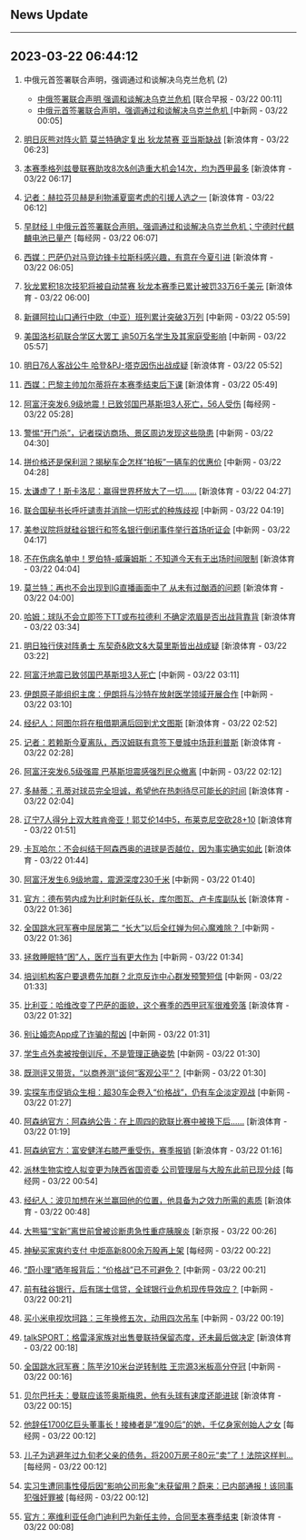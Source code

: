 ## News Update
---
2023-03-22 06:44:12
---
1. 中俄元首签署联合声明，强调通过和谈解决乌克兰危机  (2)
    +  <a target="_blank" href="https://www.zaobao.com/realtime/china/story20230322-1374897">中俄签署联合声明 强调和谈解决乌克兰危机</a> [联合早报 - 03/22 00:11]
    +  <a target="_blank" href="http://www.chinanews.com//gn/2023/03-22/9976180.shtml">中俄元首签署联合声明，强调通过和谈解决乌克兰危机 </a> [中新网 - 03/22 00:05]

2. <a target="_blank" href="https://k.sina.cn/article_2018499075_784fda0302001mb8p.html?from=sports&subch=osport">明日灰熊对阵火箭 莫兰特确定复出 狄龙禁赛 亚当斯缺战</a> [新浪体育 - 03/22 06:23]
3. <a target="_blank" href="https://k.sina.cn/article_2018499075_784fda0302001mb8m.html?from=sports&subch=osport">本赛季格列兹曼联赛助攻8次&创造重大机会14次，均为西甲最多</a> [新浪体育 - 03/22 06:17]
4. <a target="_blank" href="https://k.sina.cn/article_2018499075_784fda0302001mb8l.html?from=sports&subch=osport">记者：赫拉芬贝赫是利物浦夏窗考虑的引援人选之一</a> [新浪体育 - 03/22 06:12]
5. <a target="_blank" href="https://www.nbd.com.cn/articles/2023-03-21/2720752.html">早财经丨中俄元首签署联合声明，强调通过和谈解决乌克兰危机；宁德时代麒麟电池已量产</a> [每经网 - 03/22 06:07]
6. <a target="_blank" href="https://k.sina.cn/article_2018499075_784fda0302001mb8j.html?from=sports&subch=osport">西媒：巴萨仍对马竞边锋卡拉斯科感兴趣，有意在今夏引进</a> [新浪体育 - 03/22 06:05]
7. <a target="_blank" href="https://k.sina.cn/article_2018499075_784fda0302001mb8g.html?from=sports&subch=osport">狄龙累积18次技犯将被自动禁赛 狄龙本赛季已累计被罚33万6千美元</a> [新浪体育 - 03/22 06:00]
8. <a target="_blank" href="http://www.chinanews.com//cj/2023/03-22/9976219.shtml">新疆阿拉山口通行中欧（中亚）班列累计突破3万列</a> [中新网 - 03/22 05:59]
9. <a target="_blank" href="http://www.chinanews.com//gj/2023/03-22/9976218.shtml">美国洛杉矶联合学区大罢工 逾50万名学生及其家庭受影响</a> [中新网 - 03/22 05:57]
10. <a target="_blank" href="https://k.sina.cn/article_2018499075_784fda0302001mb8f.html?from=sports&subch=osport">明日76人客战公牛 哈登&PJ-塔克因伤出战成疑</a> [新浪体育 - 03/22 05:52]
11. <a target="_blank" href="https://k.sina.cn/article_2018499075_784fda0302001mb8d.html?from=sports&subch=osport">西媒：巴黎主帅加尔蒂将在本赛季结束后下课</a> [新浪体育 - 03/22 05:49]
12. <a target="_blank" href="https://www.nbd.com.cn/articles/2023-03-22/2721190.html">阿富汗突发6.9级地震！已致邻国巴基斯坦3人死亡，56人受伤</a> [每经网 - 03/22 05:28]
13. <a target="_blank" href="http://www.chinanews.com//sh/2023/03-22/9976215.shtml">警惕“开门杀”，记者探访商场、景区周边发现这些隐患</a> [中新网 - 03/22 04:30]
14. <a target="_blank" href="http://www.chinanews.com//cj/2023/03-22/9976216.shtml">拼价格还是保利润？揭秘车企怎样“拍板”一辆车的优惠价</a> [中新网 - 03/22 04:28]
15. <a target="_blank" href="https://k.sina.cn/article_2018499075_784fda0304001mb85.html?from=sports&subch=osport">太谦虚了！斯卡洛尼：赢得世界杯放大了一切……</a> [新浪体育 - 03/22 04:27]
16. <a target="_blank" href="http://www.chinanews.com//gj/2023/03-22/9976214.shtml">联合国秘书长呼吁谴责并消除一切形式的种族歧视</a> [中新网 - 03/22 04:19]
17. <a target="_blank" href="http://www.chinanews.com//gj/2023/03-22/9976213.shtml">美参议院将就硅谷银行和签名银行倒闭事件举行首场听证会</a> [中新网 - 03/22 04:17]
18. <a target="_blank" href="https://k.sina.cn/article_2018499075_784fda0302001mb7z.html?from=sports&subch=osport">不在伤病名单中！罗伯特-威廉姆斯：不知道今天有无出场时间限制</a> [新浪体育 - 03/22 04:04]
19. <a target="_blank" href="https://k.sina.cn/article_2018499075_784fda0302001mb7y.html?from=sports&subch=osport">莫兰特：再也不会出现到IG直播画面中了 从未有过酗酒的问题</a> [新浪体育 - 03/22 04:00]
20. <a target="_blank" href="https://k.sina.cn/article_2018499075_784fda0302001mb7r.html?from=sports&subch=osport">哈姆：球队不会立即签下TT或布拉德利 不确定浓眉是否出战背靠背</a> [新浪体育 - 03/22 03:34]
21. <a target="_blank" href="https://k.sina.cn/article_2018499075_784fda0302001mb7p.html?from=sports&subch=osport">明日独行侠对阵勇士 东契奇&欧文&大莫里斯皆出战成疑</a> [新浪体育 - 03/22 03:22]
22. <a target="_blank" href="http://www.chinanews.com//gj/2023/03-22/9976211.shtml">阿富汗地震已致邻国巴基斯坦3人死亡</a> [中新网 - 03/22 03:11]
23. <a target="_blank" href="http://www.chinanews.com//gj/2023/03-22/9976210.shtml">伊朗原子能组织主席：伊朗将与沙特在放射医学领域开展合作</a> [中新网 - 03/22 03:10]
24. <a target="_blank" href="https://k.sina.cn/article_2018499075_784fda0302001mb7k.html?from=sports&subch=osport">经纪人：阿图尔将在租借期满后回到尤文图斯</a> [新浪体育 - 03/22 02:52]
25. <a target="_blank" href="https://k.sina.cn/article_2018499075_784fda0302001mb7i.html?from=sports&subch=osport">记者：若赖斯今夏离队，西汉姆联有意签下曼城中场菲利普斯</a> [新浪体育 - 03/22 02:28]
26. <a target="_blank" href="http://www.chinanews.com//gj/2023/03-22/9976206.shtml">阿富汗突发6.5级强震 巴基斯坦震感强烈民众撤离</a> [中新网 - 03/22 02:12]
27. <a target="_blank" href="https://k.sina.cn/article_2018499075_784fda0302001mb7f.html?from=sports&subch=osport">多赫蒂：孔蒂对球员完全坦诚，希望他在热刺待尽可能长的时间</a> [新浪体育 - 03/22 02:04]
28. <a target="_blank" href="https://k.sina.cn/article_5887996859_15ef3b3bb001010weh.html?from=sports&subch=cba">辽宁7人得分上双大胜肯帝亚！郭艾伦14中5，布莱克尼空砍28+10</a> [新浪体育 - 03/22 01:51]
29. <a target="_blank" href="https://k.sina.cn/article_2018499075_784fda0302001mb7b.html?from=sports&subch=osport">卡瓦哈尔：不会纠结于阿森西奥的进球是否越位，因为事实确实如此</a> [新浪体育 - 03/22 01:44]
30. <a target="_blank" href="http://www.chinanews.com//gj/2023/03-22/9976202.shtml">阿富汗发生6.9级地震，震源深度230千米</a> [中新网 - 03/22 01:40]
31. <a target="_blank" href="https://k.sina.cn/article_2018499075_784fda0302001mb79.html?from=sports&subch=osport">官方：德布劳内成为比利时新任队长，库尔图瓦、卢卡库副队长</a> [新浪体育 - 03/22 01:36]
32. <a target="_blank" href="http://www.chinanews.com//ty/2023/03-22/9976201.shtml">全国跳水冠军赛中屈居第二 “长大”以后全红婵为何心魔难除？ </a> [中新网 - 03/22 01:36]
33. <a target="_blank" href="http://www.chinanews.com//sh/2023/03-22/9976198.shtml">拯救睡眠特“困”人，医疗当有更大作为</a> [中新网 - 03/22 01:34]
34. <a target="_blank" href="http://www.chinanews.com//sh/2023/03-22/9976200.shtml">培训机构客户要退费先加群？北京反诈中心群发预警短信</a> [中新网 - 03/22 01:33]
35. <a target="_blank" href="https://k.sina.cn/article_2018499075_784fda0302001mb77.html?from=sports&subch=osport">比利亚：哈维改变了巴萨的面貌，这个赛季的西甲冠军很难旁落</a> [新浪体育 - 03/22 01:32]
36. <a target="_blank" href="http://www.chinanews.com//sh/2023/03-22/9976196.shtml">别让婚恋App成了诈骗的帮凶</a> [中新网 - 03/22 01:31]
37. <a target="_blank" href="http://www.chinanews.com//sh/2023/03-22/9976195.shtml">学生点外卖被按倒训斥，不是管理正确姿势</a> [中新网 - 03/22 01:30]
38. <a target="_blank" href="http://www.chinanews.com//cj/2023/03-22/9976194.shtml">既测评又带货，“以商养测”谈何“客观公平”？</a> [中新网 - 03/22 01:30]
39. <a target="_blank" href="http://www.chinanews.com//cj/2023/03-22/9976192.shtml">实探车市促销众生相：超30车企卷入“价格战”，仍有车企淡定观战</a> [中新网 - 03/22 01:27]
40. <a target="_blank" href="https://k.sina.cn/article_2018499075_784fda0304001mb76.html?from=sports">阿森纳官方：阿森纳公告：在上周四的欧联比赛中被换下后……</a> [新浪体育 - 03/22 01:19]
41. <a target="_blank" href="https://k.sina.cn/article_2018499075_784fda0302001mb74.html?from=sports&subch=osport">阿森纳官方：富安健洋右膝严重受伤，赛季报销</a> [新浪体育 - 03/22 01:16]
42. <a target="_blank" href="https://www.nbd.com.cn/articles/2023-03-22/2721170.html">派林生物实控人拟变更为陕西省国资委 公司管理层与大股东此前已现分歧</a> [每经网 - 03/22 00:54]
43. <a target="_blank" href="https://k.sina.cn/article_2018499075_784fda0302001mb6y.html?from=sports&subch=osport">经纪人：波贝加想在米兰赢回他的位置，他具备为之效力所需的素质</a> [新浪体育 - 03/22 00:48]
44. <a target="_blank" href="https://www.bjnews.com.cn/detail-167941577314142.html">大熊猫“宝新”离世前曾被诊断患急性重症胰腺炎</a> [新京报 - 03/22 00:26]
45. <a target="_blank" href="https://www.nbd.com.cn/articles/2023-03-22/2721153.html">神秘买家爽约支付 中炬高新800余万股再上架</a> [每经网 - 03/22 00:22]
46. <a target="_blank" href="http://www.chinanews.com//cj/2023/03-22/9976186.shtml">“蔚小理”晒年报背后：“价格战”已不可避免？</a> [中新网 - 03/22 00:21]
47. <a target="_blank" href="http://www.chinanews.com//cj/2023/03-22/9976185.shtml">前有硅谷银行，后有瑞士信贷，全球银行业危机现传导效应？</a> [中新网 - 03/22 00:21]
48. <a target="_blank" href="http://www.chinanews.com//cj/2023/03-22/9976183.shtml">买小米电视坎坷路：三年换修五次，动用四次吊车</a> [中新网 - 03/22 00:19]
49. <a target="_blank" href="https://k.sina.cn/article_2018499075_784fda0302001mb6r.html?from=sports&subch=osport">talkSPORT：格雷泽家族对出售曼联持保留态度，还未最后做决定</a> [新浪体育 - 03/22 00:18]
50. <a target="_blank" href="http://www.chinanews.com//ty/2023/03-22/9976182.shtml">全国跳水冠军赛：陈芋汐10米台逆转制胜 王宗源3米板高分夺冠</a> [中新网 - 03/22 00:16]
51. <a target="_blank" href="https://k.sina.cn/article_2018499075_784fda0302001mb6p.html?from=sports&subch=osport">贝尔巴托夫：曼联应该签奥斯梅恩，他有头球有速度还能进球</a> [新浪体育 - 03/22 00:15]
52. <a target="_blank" href="https://www.nbd.com.cn/articles/2023-03-22/2721165.html">他辞任1700亿巨头董事长！接棒者是“准90后”的她，千亿身家创始人之女</a> [每经网 - 03/22 00:12]
53. <a target="_blank" href="https://www.nbd.com.cn/articles/2023-03-22/2721164.html">儿子为逃避年过九旬老父亲的债务，将200万房子80元“卖”了！法院这样判...</a> [每经网 - 03/22 00:12]
54. <a target="_blank" href="https://www.nbd.com.cn/articles/2023-03-22/2721163.html">实习生遭同事性侵后因“影响公司形象”未获留用？蔚来：已内部通报！该同事犯强奸罪被</a> [每经网 - 03/22 00:12]
55. <a target="_blank" href="https://k.sina.cn/article_2018499075_784fda0302001mb6l.html?from=sports&subch=osport">官方：塞维利亚任命门迪利巴为新任主帅，合同至本赛季结束</a> [新浪体育 - 03/22 00:08]

